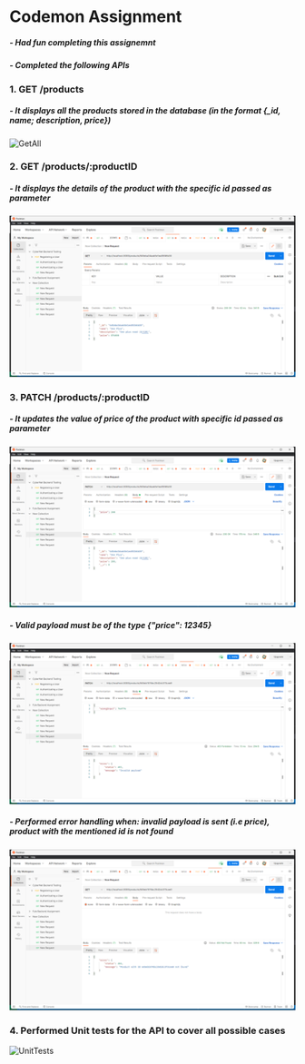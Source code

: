 # Codemon Assignment
##### - Had fun completing this assignemnt
##### - Completed the following APIs

### 1. GET /products
##### - It displays all the products stored in the database (in the format {_id, name; description, price})
![GetAll]('./screenshots/GetAll.png')

### 2. GET /products/:productID
##### - It displays the details of the product with the specific id passed as parameter
<img src='./screenshots/GetById.png' alt="GetById">

### 3. PATCH /products/:productID
##### - It updates the value of price of the product with specific id passed as parameter
<img src='./screenshots/PatchSucess.png' alt="PatchSucess">

##### - Valid payload must be of the type {"price": 12345}
<img src='./screenshots/InvalidPayload.png' alt="InvalidPayload">

##### - Performed error handling when: invalid payload is sent (i.e price), product with the mentioned id is not found
<img src='./screenshots/IdNotFound.png' alt="IdNotFound">

### 4. Performed Unit tests for the API to cover all possible cases
<img src='./screenshots/UnitTest.png' alt="UnitTests">

